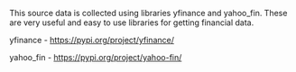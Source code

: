 This source data is collected using libraries yfinance and yahoo_fin. These are very useful and easy to use libraries for getting financial data.

yfinance - https://pypi.org/project/yfinance/

yahoo_fin - https://pypi.org/project/yahoo-fin/
